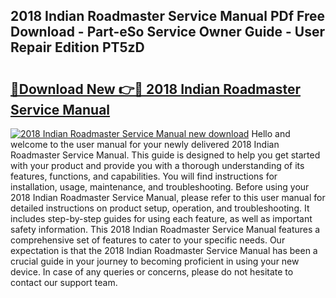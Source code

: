 ## 2018 Indian Roadmaster Service Manual PDf Free Download - Part-eSo Service Owner Guide - User Repair Edition PT5zD

# <h2><a href="http://bc26729.oget.top/?id=2018+Indian+Roadmaster+Service+Manual">🔗Download New 👉🔴 2018 Indian Roadmaster Service Manual</a></h2>

[![2018 Indian Roadmaster Service Manual new download](https://i.imgur.com/5g1atiW.png)](http://bc26729.oget.top/?id=2018+Indian+Roadmaster+Service+Manual)
Hello and welcome to the user manual for your newly delivered 2018 Indian Roadmaster Service Manual. This guide is designed to help you get started with your product and provide you with a thorough understanding of its features, functions, and capabilities. You will find instructions for installation, usage, maintenance, and troubleshooting. Before using your 2018 Indian Roadmaster Service Manual, please refer to this user manual for detailed instructions on product setup, operation, and troubleshooting. It includes step-by-step guides for using each feature, as well as important safety information. This 2018 Indian Roadmaster Service Manual features a comprehensive set of features to cater to your specific needs. Our expectation is that the 2018 Indian Roadmaster Service Manual has been a crucial guide in your journey to becoming proficient in using your new device. In case of any queries or concerns, please do not hesitate to contact our support team.
